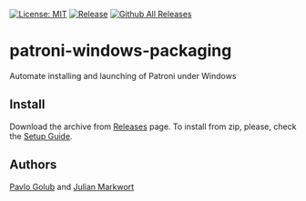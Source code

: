 [![License: MIT](https://img.shields.io/badge/License-MIT-green.svg)](https://opensource.org/licenses/MIT)
[![Release](https://img.shields.io/github/release/cybertec-postgresql/patroni-windows-packaging.svg)](https://github.com/cybertec-postgresql/patroni-windows-packaging/releases/latest)
[![Github All Releases](https://img.shields.io/github/downloads/cybertec-postgresql/patroni-windows-packaging/total?style=flat-square)](https://github.com/cybertec-postgresql/patroni-windows-packaging/releases)

# patroni-windows-packaging

Automate installing and launching of Patroni under Windows

## Install

Download the archive from [Releases](https://github.com/cybertec-postgresql/patroni-windows-packaging/releases) page.
To install from zip, please, check the [Setup Guide](doc/setup.md).

## Authors

[Pavlo Golub](https://github.com/pashagolub) and [Julian Markwort](https://github.com/markwort)
